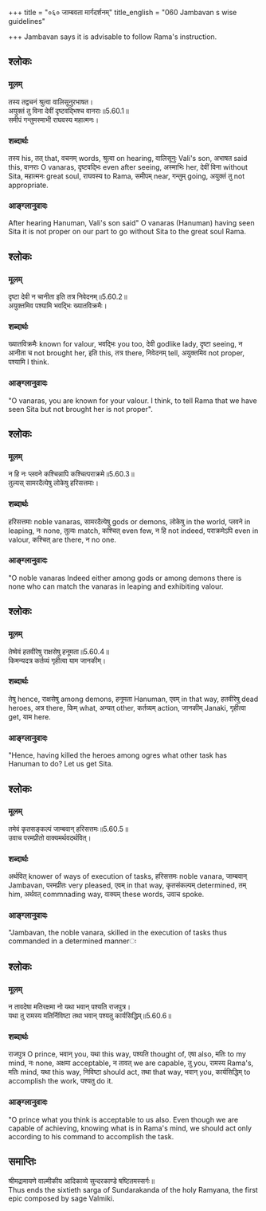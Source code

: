 +++
title = "०६० जाम्बवता मार्गदर्शनम्"
title_english = "060 Jambavan s wise guidelines"

+++
Jambavan says it is advisable to follow Rama's instruction.



## श्लोकः
### मूलम्
तस्य तद्वचनं श्रुत्वा वालिसूनुरभाषत।  
अयुक्तं तु विना देवीं दृष्टवद्भिश्च वानराः॥5.60.1॥  
समीपं गन्तुमस्माभी राघवस्य महात्मनः।

### शब्दार्थः
तस्य his, तत् that, वचनम् words, श्रुत्वा on hearing, वालिसूनुः Vali's son, अभाषत said this, वानराः O vanaras, दृष्टवद्भिः even after seeing, अस्माभिः her, देवीं विना without Sita, महात्मनः great soul, राघवस्य to Rama, समीपम् near, गन्तुम् going, अयुक्तं तु not appropriate.

### आङ्ग्लानुवादः
After hearing Hanuman,  Vali's son said" O vanaras (Hanuman) having seen Sita it is not proper on our part to go without Sita to the great soul Rama.



## श्लोकः
### मूलम्
दृष्टा देवी न चानीता इति तत्र निवेदनम्॥5.60.2॥  
अयुक्तमिव पश्यामि भवद्भिः ख्यातविक्रमैः।

### शब्दार्थः
ख्यातविक्रमैः known for valour, भवद्भिः you too, देवी godlike lady, दृष्टा seeing, न आनीता च not brought her, इति this, तत्र there, निवेदनम् tell, अयुक्तमिव not proper, पश्यामि I think.

### आङ्ग्लानुवादः
"O vanaras, you are known for your valour. I think, to tell Rama that we have seen Sita but not brought her is not proper".



## श्लोकः
### मूलम्
न हि नः प्लवने कश्चिन्नापि कश्चित्पराक्रमे॥5.60.3॥  
तुल्यस् सामरदैत्येषु लोकेषु हरिसत्तमाः।

### शब्दार्थः
हरिसत्तमाः noble vanaras, सामरदैत्येषु gods or demons, लोकेषु in the world, प्लवने in leaping, नः none, तुल्यः match, कश्चित् even few, न हि not indeed, पराक्रमेऽपि even in valour, कश्चित् are there, न no one.

### आङ्ग्लानुवादः
"O noble vanaras Indeed either among gods or among demons there is none who can match the vanaras in leaping and exhibiting valour.



## श्लोकः
### मूलम्
तेष्वेवं हतवीरेषु राक्षसेषु हनूमता॥5.60.4॥  
किमन्यदत्र कर्तव्यं गृहीत्वा याम जानकीम्।

### शब्दार्थः
तेषु hence, राक्षसेषु  among demons, हनूमता Hanuman, एवम् in that way, हतवीरेषु dead heroes, अत्र there, किम् what, अन्यत् other, कर्तव्यम् action, जानकीम् Janaki, गृहीत्वा get, याम here.

### आङ्ग्लानुवादः
"Hence, having killed the heroes among ogres what other task has Hanuman to do? Let us get Sita.



## श्लोकः
### मूलम्
तमेवं कृतसङ्कल्पं जाम्बवान् हरिसत्तमः॥5.60.5॥  
उवाच परमप्रीतो वाक्यमर्थवदर्थवित्।

### शब्दार्थः
अर्थवित् knower of ways of execution of tasks, हरिसत्तमः noble vanara, जाम्बवान् Jambavan, परमप्रीतः very pleased, एवम् in that way, कृतसंकल्पम् determined, तम् him, अर्थवत् commnading way, वाक्यम् these words, उवाच spoke.

### आङ्ग्लानुवादः
"Jambavan, the noble vanara, skilled in the execution of tasks thus commanded in a determined mannerः



## श्लोकः
### मूलम्
न तावदेषा मतिरक्षमा नो यथा भवान् पश्यति राजपुत्र।  
यथा तु रामस्य मतिर्निविष्टा तथा भवान् पश्यतु कार्यसिद्धिम्॥5.60.6॥

### शब्दार्थः
राजपुत्र O prince, भवान् you, यथा this way, पश्यति thought of, एषा also, मतिः to my mind, नः none, अक्षमा acceptable, न तावत् we are capable, तु you, रामस्य Rama's, मतिः mind, यथा this way, निविष्टा should act, तथा that way, भवान् you, कार्यसिद्धिम् to accomplish the work, पश्यतु do it.

### आङ्ग्लानुवादः
"O prince what you think is  acceptable to us also. Even though we are capable of achieving, knowing what is in Rama's mind, we should act only according to his command to accomplish the task.  

## समाप्तिः
 श्रीमद्रामायणे वाल्मीकीय आदिकाव्ये सुन्दरकाण्डे षष्टितमस्सर्गः॥  
Thus ends the sixtieth sarga of Sundarakanda of the holy Ramyana, the first epic composed by sage Valmiki.
